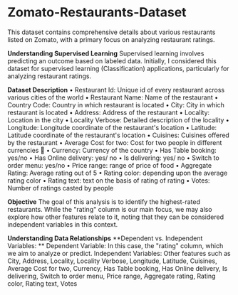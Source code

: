 # Zomato-Restaurants-Dataset

This dataset contains comprehensive details about various restaurants listed on Zomato, with a primary focus on analyzing restaurant ratings.

**Understanding Supervised Learning**
Supervised learning involves predicting an outcome based on labeled data. Initially, I considered this dataset for supervised learning (Classification) applications, particularly for analyzing restaurant ratings. 

**Dataset Description**
• Restaurant Id: Unique id of every restaurant across various cities of the world
• Restaurant Name: Name of the restaurant
• Country Code: Country in which restaurant is located
• City: City in which restaurant is located
• Address: Address of the restaurant
• Locality: Location in the city
• Locality Verbose: Detailed description of the locality
• Longitude: Longitude coordinate of the restaurant's location
• Latitude: Latitude coordinate of the restaurant's location
• Cuisines: Cuisines offered by the restaurant
• Average Cost for two: Cost for two people in different currencies 👫
• Currency: Currency of the country
• Has Table booking: yes/no
• Has Online delivery: yes/ no
• Is delivering: yes/ no
• Switch to order menu: yes/no
• Price range: range of price of food
• Aggregate Rating: Average rating out of 5
• Rating color: depending upon the average rating color
• Rating text: text on the basis of rating of rating
• Votes: Number of ratings casted by people

**Objective**
The goal of this analysis is to identify the highest-rated restaurants. While the "rating" column is our main focus, we may also explore how other features relate to it, noting that they can be considered independent variables in this context.

**Understanding Data Relationships**
**Dependent vs. Independent Variables: **
Dependent Variable: In this case, the "rating" column, which we aim to analyze or predict.
Independent Variables: Other features such as City, Address, Locality, Locality Verbose, Longitude, Latitude, Cuisines, Average Cost for two, Currency, Has Table booking,	Has Online delivery, Is delivering, Switch to order menu, Price range, Aggregate rating, Rating color, Rating text, Votes


